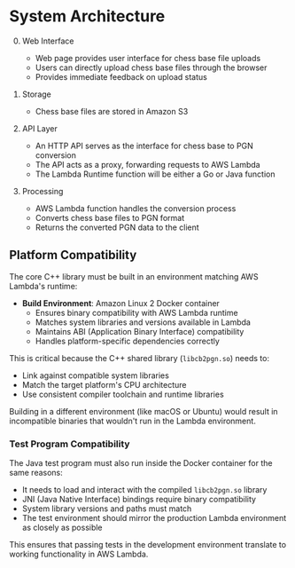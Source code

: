 # System Architecture

0. Web Interface
   - Web page provides user interface for chess base file uploads
   - Users can directly upload chess base files through the browser
   - Provides immediate feedback on upload status

1. Storage
   - Chess base files are stored in Amazon S3

2. API Layer
   - An HTTP API serves as the interface for chess base to PGN conversion
   - The API acts as a proxy, forwarding requests to AWS Lambda
   - The Lambda Runtime function will be either a Go or Java function

3. Processing
   - AWS Lambda function handles the conversion process
   - Converts chess base files to PGN format
   - Returns the converted PGN data to the client

## Platform Compatibility

The core C++ library must be built in an environment matching AWS Lambda's runtime:

- **Build Environment**: Amazon Linux 2 Docker container
  - Ensures binary compatibility with AWS Lambda runtime
  - Matches system libraries and versions available in Lambda
  - Maintains ABI (Application Binary Interface) compatibility
  - Handles platform-specific dependencies correctly

This is critical because the C++ shared library (`libcb2pgn.so`) needs to:
- Link against compatible system libraries
- Match the target platform's CPU architecture
- Use consistent compiler toolchain and runtime libraries

Building in a different environment (like macOS or Ubuntu) would result in incompatible binaries that wouldn't run in the Lambda environment.

### Test Program Compatibility

The Java test program must also run inside the Docker container for the same reasons:
- It needs to load and interact with the compiled `libcb2pgn.so` library
- JNI (Java Native Interface) bindings require binary compatibility
- System library versions and paths must match
- The test environment should mirror the production Lambda environment as closely as possible

This ensures that passing tests in the development environment translate to working functionality in AWS Lambda. 